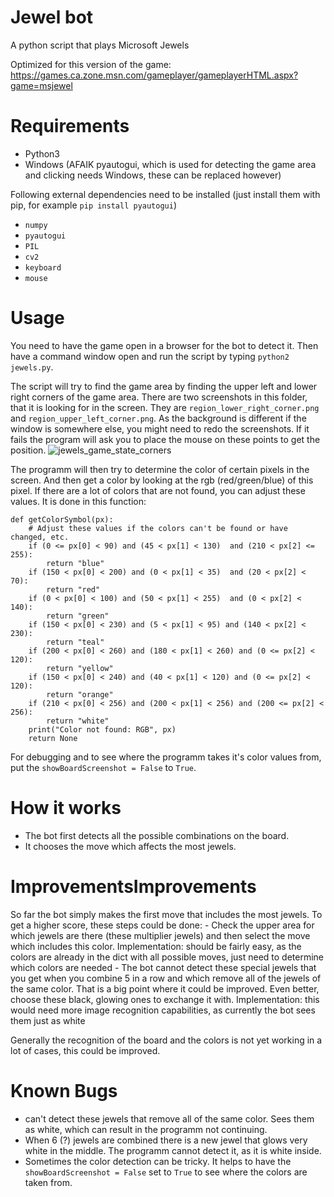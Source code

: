 # Jewel bot
A python script that plays Microsoft Jewels

Optimized for this version of the game: https://games.ca.zone.msn.com/gameplayer/gameplayerHTML.aspx?game=msjewel 


# Requirements
- Python3
- Windows (AFAIK pyautogui, which is used for detecting the game area and clicking needs Windows, these can be replaced however)

Following external dependencies need to be installed (just install them with pip, for example `pip install pyautogui`)
- `numpy`
- `pyautogui`
- `PIL`
- `cv2`
- `keyboard`
- `mouse`

# Usage
You need to have the game open in a browser for the bot to detect it. Then have a command window open and run the script by typing `python2 jewels.py`.

The script will try to find the game area by finding the upper left and lower right corners of the game area. There are two screenshots in this folder, that it is looking for in the screen. They are `region_lower_right_corner.png` and `region_upper_left_corner.png`. As the background is different if the window is somewhere else, you might need to redo the screenshots. If it fails the program will ask you to place the mouse on these points to get the position. 
![jewels_game_state_corners](https://user-images.githubusercontent.com/13853689/174763686-90956574-cc0b-46c6-81f5-3e80f097cb27.png)


The programm will then try to determine the color of certain pixels in the screen. And then get a color by looking at the rgb (red/green/blue) of this pixel. If there are a lot of colors that are not found, you can adjust these values. It is done in this function:
```
def getColorSymbol(px):
    # Adjust these values if the colors can't be found or have changed, etc. 
    if (0 <= px[0] < 90) and (45 < px[1] < 130)  and (210 < px[2] <= 255):
        return "blue"
    if (150 < px[0] < 200) and (0 < px[1] < 35)  and (20 < px[2] < 70):
        return "red"
    if (0 < px[0] < 100) and (50 < px[1] < 255)  and (0 < px[2] < 140):
        return "green"
    if (150 < px[0] < 230) and (5 < px[1] < 95) and (140 < px[2] < 230):
        return "teal"
    if (200 < px[0] < 260) and (180 < px[1] < 260) and (0 <= px[2] < 120):
        return "yellow"
    if (150 < px[0] < 240) and (40 < px[1] < 120) and (0 <= px[2] < 120):
        return "orange"
    if (210 < px[0] < 256) and (200 < px[1] < 256) and (200 <= px[2] < 256):
        return "white"
    print("Color not found: RGB", px)
    return None
```
For debugging and to see where the programm takes it's color values from, put the `showBoardScreenshot = False` to `True`.

# How it works
- The bot first detects all the possible combinations on the board.
- It chooses the move which affects the most jewels.

# ImprovementsImprovements
So far the bot simply makes the first move that includes the most jewels. 
To get a higher score, these steps could be done: 
    - Check the upper area for which jewels are there (these multiplier jewels) and then select the move which includes this color. 
    Implementation: should be fairly easy, as the colors are already in the dict with all possible moves, just need to determine which colors are needed
    - The bot cannot detect these special jewels that you get when you combine 5 in a row and which remove all of the jewels of the same color. That is a big point where it could be improved. Even better, choose these black, glowing ones to exchange it with. 
    Implementation: this would need more image recognition capabilities, as currently the bot sees them just as white

Generally the recognition of the board and the colors is not yet working in a lot of cases, this could be improved.

# Known Bugs
- can't detect these jewels that remove all of the same color. Sees them as white, which can result in the programm not continuing. 
- When 6 (?) jewels are combined there is a new jewel that glows very white in the middle. The programm cannot detect it, as it is white inside.
- Sometimes the color detection can be tricky. It helps to have the `showBoardScreenshot = False` set to `True` to see where the colors are taken from. 

# 

